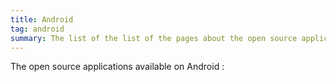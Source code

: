 ```yaml
---
title: Android
tag: android
summary: The list of the list of the pages about the open source applications available on Android.
---
```


The open source applications available on Android :
